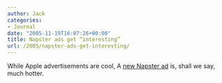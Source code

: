 ```yaml
---
author: Jack
categories:
- Journal
date: "2005-11-19T16:07:26+00:00"
title: Napster ads get “interesting”
url: /2005/napster-ads-get-interesting/
---
```


While Apple advertisements are cool, A [new Napster ad][1] is, shall we say, much hotter.
  


<div>
  <img src="/files/napsterhot.jpg" alt="" />
</div></p>

 [1]: http://www.getthewholething.co.uk/